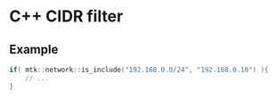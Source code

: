 # C++ CIDR filter

## Example
```cpp
if( mtk::network::is_include("192.168.0.0/24", "192.168.0.10") ){
	// ...
}
```
